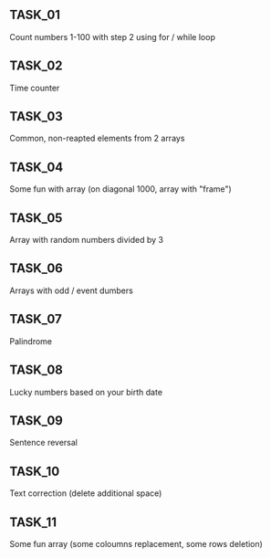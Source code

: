 ## TASK_01
Count numbers 1-100 with step 2 using for / while loop

## TASK_02
Time counter

## TASK_03
Common, non-reapted elements from 2 arrays

## TASK_04
Some fun with array (on diagonal 1000, array with "frame")

## TASK_05
Array with random numbers divided by 3

## TASK_06
Arrays with odd / event dumbers

## TASK_07
Palindrome

## TASK_08
Lucky numbers based on your birth date

## TASK_09
Sentence reversal

## TASK_10
Text correction (delete additional space)

## TASK_11
Some fun array (some coloumns replacement, some rows deletion)

